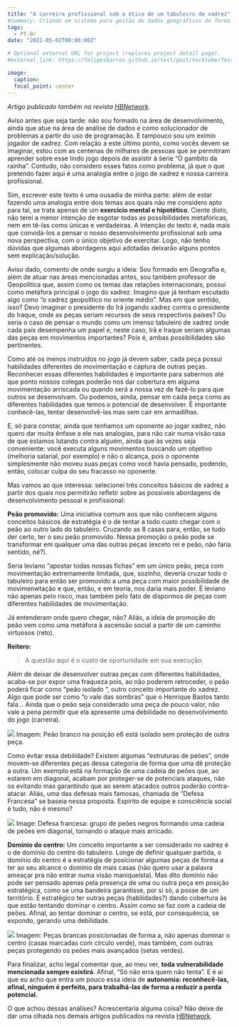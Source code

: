 ```yaml
---
title: "A carreira profissional sob a ótica de um tabuleiro de xadrez"
#summary: Criando um sistema para gestão de dados geográficos de forma simples e robusta Artigo publicado também no linkedin. Este ano pude participar do projeto de jornalismo de dados Engolindo Fumaça, desenvolvido pelo InfoAmazonia.
tags:
  - PT-Br
date: "2022-05-02T00:00:00Z"

# Optional external URL for project (replaces project detail page).
#external_link: https://felipesbarros.github.io/test/post/hacktoberfest-2021/

image:
  caption:
  focal_point: center
---
```


*Artigo publicado também na revista [HBNetwork](https://sites.google.com/view/revista-hbnetwork).*

Aviso antes que seja tarde: não sou formado na área de desenvolvimento, ainda que atue na área de análise de dados e como solucionador de problemas a partir do uso de programação. E tampouco sou um exímio jogador de xadrez. Com relação a este último ponto, como vocês devem se imaginar, estou com as centenas de milhares de pessoas que se permitiram aprender sobre esse lindo jogo depois de assistir à śerie “O gambito da rainha”. Contudo, não considero esses fatos como problema, já que o que pretendo fazer aqui é uma analogia entre o jogo de xadrez e nossa carreira profissional.

Sim, escrever este texto é uma ousadia de minha parte: além de estar fazendo uma analogia entre dois temas aos quais não me considero apto para tal, se trata apenas de um **exercício mental e hipotético**. Ciente disto, não terei a menor intenção de esgotar todas as possibilidades metafóricas, nem em tê-las como únicas e verdadeiras. A intenção do texto é, nada mais que convidá-los a pensar o nosso desenvolvimento profissional sob uma nova perspectiva, com o único objetivo de exercitar. Logo, não tenho dúvidas que algumas abordagens aqui adotadas deixarão alguns pontos sem explicação/solução.

Aviso dado, comento de onde surgiu a ideia: Sou formado em Geografia e, além de atuar nas áreas mencionadas antes, sou também professor de Geopolítica que, assim como os temas das relações internacionais, possui como metáfora principal o jogo do xadrez. Imagino que já tenham escutado algo como “o xadrez geopolítico no oriente médio”. Mas em que sentido, isso? Devo imaginar o presidente do Irã jogando xadrez contra o presidente do Iraque, onde as peças seriam recursos de seus respectivos países? Ou seria o caso de pensar o mundo como um imenso tabuleiro de xadrez onde cada país desempenha um papel e, neste caso, Irã e Iraque seriam algumas das peças em movimentos importantes? Pois é, ambas possibilidades são pertinentes.

Como até os menos instruídos no jogo já devem saber, cada peça possui habilidades diferentes de movimentação e captura de outras peças. Reconhecer essas diferentes habilidades é importante para sabermos até que ponto nossos colegas poderão nos dar cobertura em alguma movimentação arriscada ou quando será a nossa vez de fazê-lo para que outros se desenvolvam. Ou podemos, ainda, pensar em cada peça como as diferentes habilidades que temos o potencial de desenvolver. É importante conhecê-las, tentar desenvolvê-las mas sem cair em armadilhas.

E, só para constar, ainda que tenhamos um oponente ao jogar xadrez, não quero dar muita ênfase a ele nas analogias, para não cair numa visão rasa de que estamos lutando contra alguém, ainda que às vezes seja conveniente: você executa alguns movimentos buscando um objetivo (melhoria salarial, por exemplo) e não o alcança, pois o oponente simplesmente não moveu suas peças como você havia pensado, podendo, então, colocar culpa do seu fracasso no oponente.

Mas vamos ao que interessa: selecionei três conceitos básicos de xadrez a partir dos quais nos permitirão refletir sobre as possíveis abordagens de desenvolvimento pessoal e profissional:

**Peão promovido:** Uma iniciativa comum aos que não conhecem alguns conceitos básicos de estratégia é o de tentar a todo custo chegar com o peão ao outro lado do tabuleiro. Cruzando as 8 casas para, então, se tudo der certo, ter o seu peão promovido. Nessa promoção o peão pode se transformar em qualquer uma das outras peças (exceto rei e peão, não faria sentido, né?).

Seria leviano “apostar todas nossas fichas” em um único peão, peça com movimentação extremamente limitada, que, sozinho, deveria cruzar todo o tabuleiro para então ser promovido a uma peça com maior possibilidade de movimenwtação e que, então, e em teoria, nos daria mais poder. É leviano não apenas pelo risco, mas também pelo fato de dispormos de peças com diferentes habilidades de movimentação.

Já entenderam onde quero chegar, não? Aliás, a ideia de promoção do peão vem como uma metáfora à ascensão social a partir de um caminho virtuosos (reto).

**Reitero:**
> A questão aqui é o custo de oportunidade em sua execução. 

Além de deixar de desenvolver outras peças com diferentes habilidades, acaba-se por expor uma fraqueza pois, ao não poderem retroceder, o peão poderá ficar como “peão isolado “, outro conceito importante do xadrez. Algo que pode ser como “o vale das sombras” que o Henrique Bastos tanto fala… Ainda que o peão seja considerado uma peça de pouco valor, não vale a pena permitir que ela apresente uma debilidade no desenvolvimento do jogo (carreira).

![](imagem1_peao_isolado.png)
Imagem: Peão branco na posição e6 está isolado sem proteção de outra peça.

Como evitar essa debilidade? Existem algumas “estruturas de peões”, onde movem-se diferentes peças dessa categoria de forma que uma dê proteção a outra. Um exemplo está na formação de uma cadeia de peões que, ao estarem em diagonal, acabam por proteger-se de potenciais ataques, não os evitando mas garantindo que ao serem atacados outros poderão contra-atacar. Aliás, uma das defesas mais famosas, chamada de “Defesa Francesa” se baseia nessa proposta. Espírito de equipe e consciência social é tudo, não é mesmo?

![](imagem2_cadeia_peoes.png)
Image: Defesa francesa: grupo de peões negros formando uma cadeia de peões em diagonal, tornando o ataque mais arricado.

**Domínio do centro:** Um conceito importante a ser considerado no xadrez é o de domínio do centro do tabuleiro. Longe de definir qualquer partida, o domínio do centro é a estratégia de posicionar algumas peças de forma a ter ao seu alcance o domínio de mais casas (não quero usar a palavra ameaçar pra não entrar numa visão maniqueísta). Mas dito domínio não pode ser pensado apenas pela presença de uma ou outra peça em posição estratégica, como se uma bandeira garantisse, por si só, a posse de um território. É estratégico ter outras peças (habilidades?) dando cobertura às que estão tentando dominar o centro. Assim como se faz com a cadeia de peões. Afinal, ao tentar dominar o centro, se está, por consequência, se expondo, gerando uma debilidade.

![](imagem3_dominio_centro.png)
Imagem: Peças brancas posicionadas de forma a, não apenas dominar o centro (casas marcadas com círculo verde), mas também, com outras peças protegendo os peões mais avançados (setas verdes).

Para finalizar, acho legal comentar que, ao meu ver, **toda vulnerabilidade mencionada sempre existirá**. Afinal, “Só não erra quem não tenta”. E é aí que eu acho que entra um pouco essa ideia de **autonomia: reconhecê-las, afinal, ninguém é perfeito, para trabalhá-las de forma a reduzir a perda potencial.**

O que achou dessas análises? Acrescentaria alguma coisa? Não deixe de dar uma olhada nos demais artigos publicados na revista [HBNetwork](https://sites.google.com/view/revista-hbnetwork).
